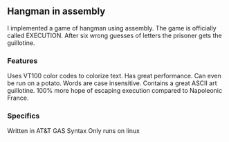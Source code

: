 ## Hangman in assembly

I implemented a game of hangman using assembly.
The game is officially called EXECUTION.
After six wrong guesses of letters the prisoner gets the guillotine.

### Features

Uses VT100 color codes to colorize text.
Has great performance.  Can even be run on a potato.
Words are case insensitive.
Contains a great ASCII art guillotine.
100% more hope of escaping execution compared to Napoleonic France.

### Specifics

Written in AT&T GAS Syntax
Only runs on linux
